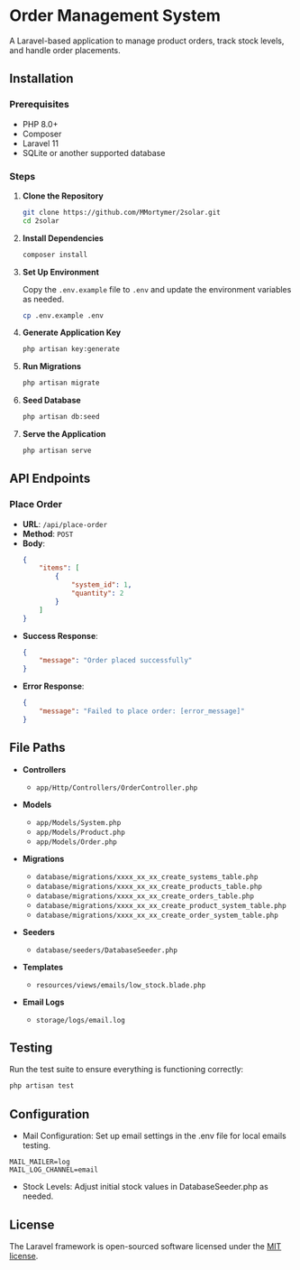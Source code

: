 # Order Management System

A Laravel-based application to manage product orders, track stock levels, and handle order placements.

## Installation

### Prerequisites

-   PHP 8.0+
-   Composer
-   Laravel 11
-   SQLite or another supported database

### Steps

1. **Clone the Repository**

    ```sh
    git clone https://github.com/MMortymer/2solar.git
    cd 2solar
    ```

2. **Install Dependencies**

    ```sh
    composer install
    ```

3. **Set Up Environment**

    Copy the `.env.example` file to `.env` and update the environment variables as needed.

    ```sh
    cp .env.example .env
    ```

4. **Generate Application Key**

    ```sh
    php artisan key:generate
    ```

5. **Run Migrations**

    ```sh
    php artisan migrate
    ```

6. **Seed Database**

    ```sh
    php artisan db:seed
    ```

7. **Serve the Application**

    ```sh
    php artisan serve
    ```

## API Endpoints

### Place Order

-   **URL**: `/api/place-order`
-   **Method**: `POST`
-   **Body**:
    ```json
    {
        "items": [
            {
                "system_id": 1,
                "quantity": 2
            }
        ]
    }
    ```
-   **Success Response**:
    ```json
    {
        "message": "Order placed successfully"
    }
    ```
-   **Error Response**:
    ```json
    {
        "message": "Failed to place order: [error_message]"
    }
    ```

## File Paths

-   **Controllers**
    -   `app/Http/Controllers/OrderController.php`
-   **Models**

    -   `app/Models/System.php`
    -   `app/Models/Product.php`
    -   `app/Models/Order.php`

-   **Migrations**

    -   `database/migrations/xxxx_xx_xx_create_systems_table.php`
    -   `database/migrations/xxxx_xx_xx_create_products_table.php`
    -   `database/migrations/xxxx_xx_xx_create_orders_table.php`
    -   `database/migrations/xxxx_xx_xx_create_product_system_table.php`
    -   `database/migrations/xxxx_xx_xx_create_order_system_table.php`

-   **Seeders**

    -   `database/seeders/DatabaseSeeder.php`

-   **Templates**

    -   `resources/views/emails/low_stock.blade.php`

-   **Email Logs**
    -   `storage/logs/email.log`

## Testing

Run the test suite to ensure everything is functioning correctly:

```sh
php artisan test
```

## Configuration

-   Mail Configuration: Set up email settings in the .env file for local emails testing.

```
MAIL_MAILER=log
MAIL_LOG_CHANNEL=email
```

-   Stock Levels: Adjust initial stock values in DatabaseSeeder.php as needed.

## License

The Laravel framework is open-sourced software licensed under the [MIT license](https://opensource.org/licenses/MIT).

```

```
